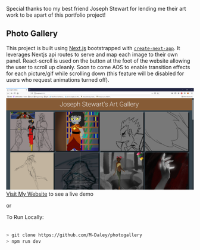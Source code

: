 
Special thanks too my best friend Joseph Stewart for lending me their art work to be apart of this portfolio project!

  

## Photo Gallery

This project is built using [Next.js](https://nextjs.org/) bootstrapped with [`create-next-app`](https://github.com/vercel/next.js/tree/canary/packages/create-next-app). It leverages Nextjs api routes to serve and map each image to their own panel. React-scroll is used on the button at the foot of the website allowing the user to scroll up cleanly. Soon to come AOS to enable transition effects for each picture/gif while scrolling down (this feature will be disabled for users who request animations turned off).

![](/assets/readMe_image.png)
[Visit My Website](www.mdaley.dev) to see a live demo

or

To Run Locally:
```bash

> git clone https://github.com/M-Daley/photogallery
> npm run dev
```
